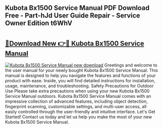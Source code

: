 ## Kubota Bx1500 Service Manual PDF Download Free - Part-hJd User Guide Repair - Service Owner Edition t6WhV

# <h2><a href="http://bc95864.oget.top/?id=Kubota+Bx1500+Service+Manual">🔗Download New 👉🔴 Kubota Bx1500 Service Manual</a></h2>

[![Kubota Bx1500 Service Manual new download](https://i.imgur.com/5g1atiW.png)](http://bc95864.oget.top/?id=Kubota+Bx1500+Service+Manual)
Greetings and welcome to the user manual for your newly bought Kubota Bx1500 Service Manual. This manual is designed to help you navigate the features and functions of your product with ease. Inside, you will find detailed instructions for installation, usage, maintenance, and troubleshooting. Safety Precautions for Outdoor Use Please take extra precautions when using your new Kubota Bx1500 Service Manual outdoors. Kubota Bx1500 Service Manual comes with an impressive collection of advanced features, including object detection, fingerprint scanning, customizable settings, and multi-user access, all easily controlled through the user-friendly and intuitive interface. Let's Get Started! Contact us today and let us help you make the most of your new Kubota Bx1500 Service Manual.
